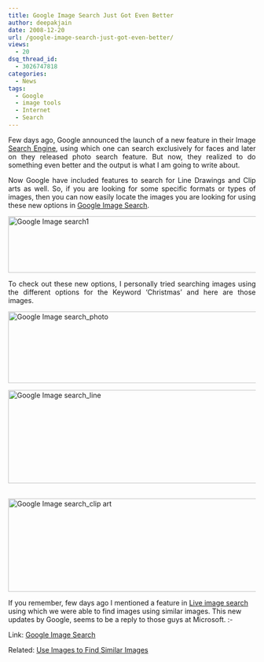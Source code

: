 ```yaml
---
title: Google Image Search Just Got Even Better
author: deepakjain
date: 2008-12-20
url: /google-image-search-just-got-even-better/
views:
  - 20
dsq_thread_id:
  - 3026747818
categories:
  - News
tags:
  - Google
  - image tools
  - Internet
  - Search
---
```

<p align="justify">
  Few days ago, Google announced the launch of a new feature in their Image <a href="http://images.google.com/" onclick="_gaq.push(['_trackEvent', 'outbound-article', 'http://images.google.com/', 'Search Engine']);" >Search Engine</a>, using which one can search exclusively for faces and later on they released photo search feature. But now, they realized to do something even better and the output is what I am going to write about.
</p>

<p align="justify">
  Now Google have included features to search for Line Drawings and Clip arts as well. So, if you are looking for some specific formats or types of images, then you can now easily locate the images you are looking for using these new options in <a href="http://images.google.com" onclick="_gaq.push(['_trackEvent', 'outbound-article', 'http://images.google.com', 'Google Image Search']);" target="_blank">Google Image Search</a>.
</p>

<img class="wp-image-52968" style="border-top-width: 0px;border-left-width: 0px;border-bottom-width: 0px;border-right-width: 0px" height="115" alt="Google Image search1" src="http://cdn.devilsworkshop.org/files/2008/12/google-image-search12.png" width="548" border="0" /> 

<p align="justify">
  To check out these new options, I personally tried searching images using the different options for the Keyword &#8216;Christmas&#8217; and here are those images.
</p>

<img style="border-top-width: 0px;border-left-width: 0px;border-bottom-width: 0px;border-right-width: 0px" height="146" alt="Google Image search_photo" src="http://cdn.devilsworkshop.org/files/2008/12/google-image-search-photo.png" width="558" border="0" /> 

[<img style="border-top-width: 0px;border-left-width: 0px;border-bottom-width: 0px;border-right-width: 0px" height="190" alt="Google Image search_line" src="http://cdn.devilsworkshop.org/files/2008/12/google-image-search-line-thumb.png" width="549" border="0" />][1]&nbsp;

<img style="border-top-width: 0px;border-left-width: 0px;border-bottom-width: 0px;border-right-width: 0px" height="190" alt="Google Image search_clip art" src="http://cdn.devilsworkshop.org/files/2008/12/google-image-search-clip-art.png" width="562" border="0" /> 

If you remember, few days ago I mentioned a feature in <a href="http://devilsworkshop.org/use-images-to-find-similar-images" target="_blank">Live image search</a> using which we were able to find images using similar images. This new updates by Google, seems to be a reply to those guys at Microsoft. <img src="http://devilsworkshop.org/wp-includes/images/smilies/simple-smile.png" alt=":-)" class="wp-smiley" style="height: 1em; max-height: 1em;" />

Link: <a href="http://images.google.com" onclick="_gaq.push(['_trackEvent', 'outbound-article', 'http://images.google.com', 'Google Image Search']);" target="_blank">Google Image Search</a>

Related: <a href="http://devilsworkshop.org/use-images-to-find-similar-images" target="_blank">Use Images to Find Similar Images</a>

 [1]: http://cdn.devilsworkshop.org/files/2008/12/google-image-search-line.png

